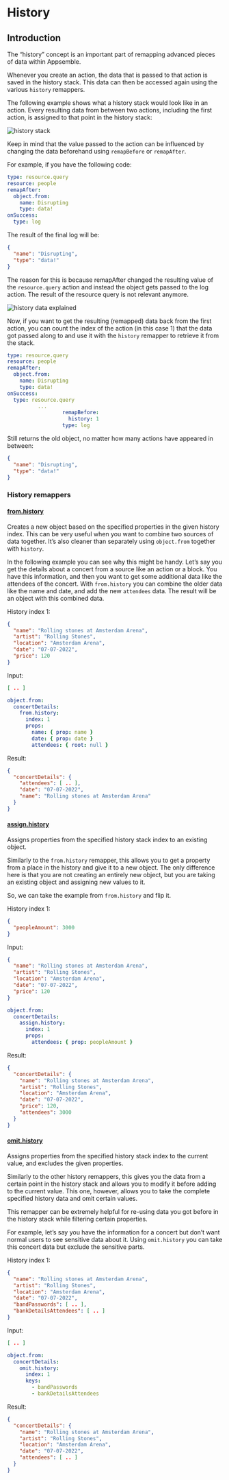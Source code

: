 # History

## Introduction

The “history” concept is an important part of remapping advanced pieces of data within Appsemble.

Whenever you create an action, the data that is passed to that action is saved in the history stack.
This data can then be accessed again using the various `history` remappers.

The following example shows what a history stack would look like in an action. Every resulting data
from between two actions, including the first action, is assigned to that point in the history
stack:

![history stack](../../config/assets/remapper-tutorial/history-stack.jpg 'History stack visualisation')

Keep in mind that the value passed to the action can be influenced by changing the data beforehand
using `remapBefore` or `remapAfter`.

For example, if you have the following code:

```yaml
type: resource.query
resource: people
remapAfter:
  object.from:
    name: Disrupting
    type: data!
onSuccess:
  type: log
```

The result of the final log will be:

```json
{
  "name": "Disrupting",
  "type": "data!"
}
```

The reason for this is because remapAfter changed the resulting value of the `resource.query` action and instead  the object gets passed to the log action. The result of the resource query is
not relevant anymore.

![history data explained](../../config/assets/remapper-tutorial/history-data-assigning-explained.png 'History data explained')

Now, if you want to get the resulting (remapped) data back from the first action, you can count the
index of the action (in this case 1) that the data got passed along to and use it with the `history`
remapper to retrieve it from the stack.

```yaml
type: resource.query
resource: people
remapAfter:
  object.from:
    name: Disrupting
    type: data!
onSuccess:
  type: resource.query
          ...
                  remapBefore:
                    history: 1
                  type: log
```

Still returns the old object, no matter how many actions have appeared in between:

```json
{
  "name": "Disrupting",
  "type": "data!"
}
```

### History remappers

#### [from.history](/docs/reference/remapper#from.history)

Creates a new object based on the specified properties in the given history index. This can be very
useful when you want to combine two sources of data together. It’s also cleaner than separately
using `object.from` together with `history`.

In the following example you can see why this might be handy. Let’s say you get the details about a
concert from a source like an action or a block. You have this information, and then you want to get
some additional data like the attendees of the concert. With `from.history` you can combine the
older data like the name and date, and add the new `attendees` data. The result will be an object
with this combined data.

History index 1:

```json
{
  "name": "Rolling stones at Amsterdam Arena",
  "artist": "Rolling Stones",
  "location": "Amsterdam Arena",
  "date": "07-07-2022",
  "price": 120
}
```

Input:

```json
[ .. ]
```

```yaml
object.from:
  concertDetails:
    from.history:
      index: 1
      props:
        name: { prop: name }
        date: { prop: date }
        attendees: { root: null }
```

Result:

```json
{
  "concertDetails": {
    "attendees": [ .. ],
    "date": "07-07-2022",
    "name": "Rolling stones at Amsterdam Arena"
  }
}
```

#### [assign.history](/docs/reference/remapper#assign.history)

Assigns properties from the specified history stack index to an existing object.

Similarly to the `from.history` remapper, this allows you to get a property from a place in the
history and give it to a new object. The only difference here is that you are not creating an
entirely new object, but you are taking an existing object and assigning new values to it.

So, we can take the example from `from.history` and flip it.

History index 1:

```json
{
  "peopleAmount": 3000
}
```

Input:

```json
{
  "name": "Rolling stones at Amsterdam Arena",
  "artist": "Rolling Stones",
  "location": "Amsterdam Arena",
  "date": "07-07-2022",
  "price": 120
}
```

```yaml
object.from:
  concertDetails:
    assign.history:
      index: 1
      props:
        attendees: { prop: peopleAmount }
```

Result:

```json
{
  "concertDetails": {
    "name": "Rolling stones at Amsterdam Arena",
    "artist": "Rolling Stones",
    "location": "Amsterdam Arena",
    "date": "07-07-2022",
    "price": 120,
    "attendees": 3000
  }
}
```

#### [omit.history](/docs/reference/remapper#omit.history)

Assigns properties from the specified history stack index to the current value, and excludes the
given properties.

Similarly to the other history remappers, this gives you the data from a certain point in the
history stack and allows you to modify it before adding to the current value. This one, however,
allows you to take the complete specified history data and omit certain values.

This remapper can be extremely helpful for re-using data you got before in the history stack while
filtering certain properties.

For example, let’s say you have the information for a concert but don’t want normal users to see
sensitive data about it. Using `omit.history` you can take this concert data but exclude the
sensitive parts.

History index 1:

```json
{
  "name": "Rolling stones at Amsterdam Arena",
  "artist": "Rolling Stones",
  "location": "Amsterdam Arena",
  "date": "07-07-2022",
  "bandPasswords": [ .. ],
  "bankDetailsAttendees": [ .. ]
}
```

Input:

```json
[ .. ]
```

```yaml
object.from:
  concertDetails:
    omit.history:
      index: 1
      keys:
        - bandPasswords
        - bankDetailsAttendees
```

Result:

```json
{
  "concertDetails": {
    "name": "Rolling stones at Amsterdam Arena",
    "artist": "Rolling Stones",
    "location": "Amsterdam Arena",
    "date": "07-07-2022",
    "attendees": [ .. ]
  }
}
```
